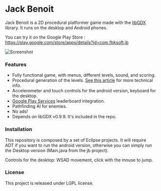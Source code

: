 Jack Benoit
===========

Jack Benoit is a 2D procedural platformer game made with the [libGDX](http://libgdx.badlogicgames.com/) library. It runs on the desktop and Android phones.

You can try it on the Google Play Store : https://play.google.com/store/apps/details?id=com.fbksoft.jb

![Screenshot](http://blog.scramcode.com/static/img/10-game.png)

###  Features

* Fully functional game, with menus, different levels, sound, and scoring.
* Procedural generation of the levels. [See this article](http://blog.scramcode.com/post/10/procedural-level-generation-for-a-2d-platformer) for more technical info.
* Accelerometer and touch controls for the android version, keyboard for the desktop.
* [Google Play Services](http://developer.android.com/google/play-services/index.html) leaderboard integration.
* Pathfinding AI for enemies.
* No ads!
* Depends on libGDX v0.9.9. It's included in the repo.

### Installation

This repository is composed by a set of Eclipse projects. It will require ADT if you want to run the android version, 
otherwise you can simply run the Desktop version (Main.java from the jb project).

Controls for the desktop: WSAD movement, click with the mouse to jump.

### License

This project is released under LGPL license. 
